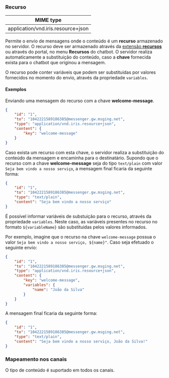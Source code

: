 ### Recurso
| MIME type                            | 
|--------------------------------------|
| application/vnd.iris.resource+json   |

Permite o envio de mensagens onde o conteúdo é um **recurso** armazenado no servidor. O recurso deve ser armazenado através da [extensão **recursos**](https://portal.blip.ai/#/docs/extensions/resource) ou através do portal, no menu **Recursos** do chatbot. O servidor realiza automaticamente a substituição do conteúdo, caso a **chave** fornecida exista para o chatbot que originou a mensagem.

O recurso pode conter variáveis que podem ser substituidas por valores fornecidos no momento do envio, através da propriedade `variables`.

#### Exemplos
Enviando uma mensagem do recurso com a chave **welcome-message**.
```json
{
    "id": "1",
    "to": "1042221589186385@messenger.gw.msging.net",
    "type": "application/vnd.iris.resource+json",
    "content": {
        "key": "welcome-message"
    }
}
```
Caso exista um recurso com esta chave, o servidor realiza a substituição do conteúdo da mensagem e encaminha para o destinatário. Supondo que o recurso com a chave **welcome-message** seja do tipo `text/plain` com valor `Seja bem vindo a nosso serviço`, a mensagem final ficaria da seguinte forma:

```json
{
    "id": "1",
    "to": "1042221589186385@messenger.gw.msging.net",
    "type": "text/plain",
    "content": "Seja bem vindo a nosso serviço"
}
```

É possível informar variáveis de substuição para o recurso, através da propriedade `variables`. Neste caso, as variáveis presentes no recurso no formato `${variableName}` são substituidas pelos valores informados.

Por exemplo, imagine que o recurso na chave `welcome-message` possua o valor `Seja bem vindo a nosso serviço, ${name}"`. Caso seja efetuado o seguinte envio:

```json
{
    "id": "1",
    "to": "1042221589186385@messenger.gw.msging.net",
    "type": "application/vnd.iris.resource+json",
    "content": {
        "key": "welcome-message",
        "variables": {
            "name": "João da Silva"
        }
    }
}
```

A mensagem final ficaria da seguinte forma:

```json
{
    "id": "1",
    "to": "1042221589186385@messenger.gw.msging.net",
    "type": "text/plain",
    "content": "Seja bem vindo a nosso serviço, João da Silva!"
}
```


### Mapeamento nos canais

O tipo de conteúdo é suportado em todos os canais.

